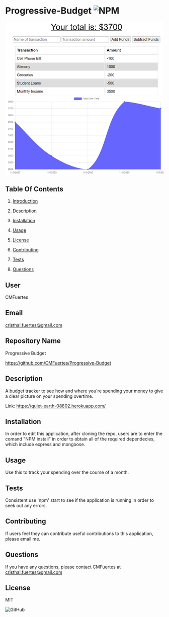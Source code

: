 # Progressive-Budget ![NPM](https://img.shields.io/npm/l/sta)

![Screenshot](https://github.com/CMFuertes/Progressive-Budget/blob/main/public/img/Budget%20Screenshot.png?raw=true)

## Table Of Contents 

1) [Introduction](#user) 

2) [Description](#description)

3) [Installation](#installation)

4) [Usage](#usage)

5) [License](#license)

6) [Contributing](#contributing)

7) [Tests](#tests)

7) [Questions](#questions)
## User

CMFuertes

## Email

cristhal.fuertes@gmail.com

## Repository Name

Progressive Budget 

https://github.com/CMFuertes/Progressive-Budget

## Description

A budget tracker to see how and where you're spending your money to give a clear picture on your spending overtime. 

Link: https://quiet-earth-08802.herokuapp.com/

## Installation

In order to edit this application, after cloning the repo, users are to enter the comand "NPM install" in order to obtain all of the required dependecies, which include express and mongoose.

## Usage

Use this to track your spending over the course of a month. 

## Tests

Consistent use 'npm' start to see if the application is running in order to seek out any errors. 

## Contributing

If users feel they can contribute useful contributions to this application, please email me. 

## Questions

If you have any questions, please contact CMFuertes at cristhal.fuertes@gmail.com
## License

MIT

![GitHub](https://img.shields.io/github/license/CMFuertes/Progressive-Budget)